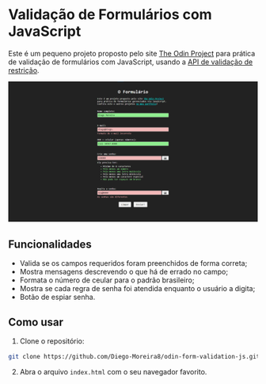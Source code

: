 # Validação de Formulários com JavaScript

Este é um pequeno projeto proposto pelo site [The Odin Project](https://www.theodinproject.com/) para prática de validação de formulários com JavaScript, usando a [API de validação de restrição](https://developer.mozilla.org/en-US/docs/Learn/Forms/Form_validation#validating_forms_using_javascript).

![Captura de tela do projeto](./project-screenshot.png)

## Funcionalidades

- Valida se os campos requeridos foram preenchidos de forma correta;
- Mostra mensagens descrevendo o que há de errado no campo;
- Formata o número de ceular para o padrão brasileiro;
- Mostra se cada regra de senha foi atendida enquanto o usuário a digita;
- Botão de espiar senha.

## Como usar

1. Clone o repositório:

```bash
git clone https://github.com/Diego-Moreira8/odin-form-validation-js.git
```

2. Abra o arquivo `index.html` com o seu navegador favorito.
